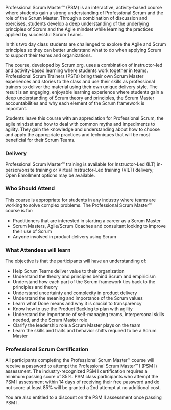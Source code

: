 <!-- professional-scrum-master-->

Professional Scrum Master™ (PSM) is an interactive, activity-based course where students gain a strong understanding of Professional Scrum and the role of the Scrum Master.  Through a combination of discussion and exercises, students develop a deep understanding of the underlying principles of Scrum and the Agile mindset while learning the practices applied by successful Scrum Teams.

In this two day class students are challenged to explore the Agile and Scrum principles so they can better understand what to do when applying Scrum to support their teams and organizations.

The course, developed by Scrum.org, uses a combination of instructor-led and activity-based learning where students work together in teams. Professional Scrum Trainers (PSTs) bring their own Scrum Master experiences and stories to the class and use their skills as professional trainers to deliver the material using their own unique delivery style. The result is an engaging, enjoyable learning experience where students gain a deep understanding of Scrum theory and principles, the Scrum Master accountabilities and why each element of the Scrum framework is important.

Students leave this course with an appreciation for Professional Scrum, the agile mindset and how to deal with common myths and impediments to agility. They gain the knowledge and understanding about how to choose and apply the appropriate practices and techniques that will be most beneficial for their Scrum Teams.


### Delivery

 Professional Scrum Master™ training is available for Instructor-Led (ILT) in-person/onsite training or Virtual Instructor-Led training (VILT) delivery; Open Enrollment options may be available.


### Who Should Attend

This course is appropriate for students in any industry where teams are working to solve complex problems. The Professional Scrum Master™ course is for:

- Practitioners that are interested in starting a career as a Scrum Master
- Scrum Masters, Agile/Scrum Coaches and consultant looking to improve their use of Scrum
- Anyone involved in product delivery using Scrum


### What Attendees will learn

The objective is that the participants will have an understanding of:

- Help Scrum Teams deliver value to their organization
- Understand the theory and principles behind Scrum and empiricism
- Understand how each part of the Scrum framework ties back to the principles and theory
- Understand uncertainty and complexity in product delivery
- Understand the meaning and importance of the Scrum values
- Learn what Done means and why it is crucial to transparency
- Know how to use the Product Backlog to plan with agility
- Understand the importance of self-managing teams, interpersonal skills needed, and the Scrum Master role
- Clarify the leadership role a Scrum Master plays on the team
- Learn the skills and traits and behavior shifts required to be a Scrum Master


### Professional Scrum Certification

All participants completing the Professional Scrum Master™ course will receive a password to attempt the Professional Scrum Master™ I (PSM I) assessment. The industry-recognized PSM I certification requires a minimum passing score of 85%. PSM class participants who attempt the PSM I assessment within 14 days of receiving their free password and do not score at least 85% will be granted a 2nd attempt at no additional cost.

You are also entitled to a discount on the PSM II assessment once passing PSM I.
